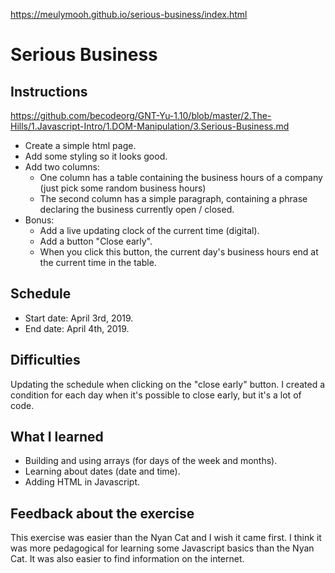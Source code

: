 https://meulymooh.github.io/serious-business/index.html

# Serious Business

## Instructions

https://github.com/becodeorg/GNT-Yu-1.10/blob/master/2.The-Hills/1.Javascript-Intro/1.DOM-Manipulation/3.Serious-Business.md

* Create a simple html page.
* Add some styling so it looks good.
* Add two columns:
    - One column has a table containing the business hours of a company (just pick some random business hours)
    - The second column has a simple paragraph, containing a phrase declaring the business currently open / closed.
* Bonus:
    - Add a live updating clock of the current time (digital).
    - Add a button "Close early".
    - When you click this button, the current day's business hours end at the current time in the table.

## Schedule

* Start date: April 3rd, 2019.
* End date: April 4th, 2019.

## Difficulties

Updating the schedule when clicking on the "close early" button. I created a condition for each day when it's possible to close early, but it's a lot of code.

## What I learned

* Building and using arrays (for days of the week and months).
* Learning about dates (date and time).
* Adding HTML in Javascript.

## Feedback about the exercise

This exercise was easier than the Nyan Cat and I wish it came first. I think it was more pedagogical for learning some Javascript basics than the Nyan Cat. It was also easier to find information on the internet.